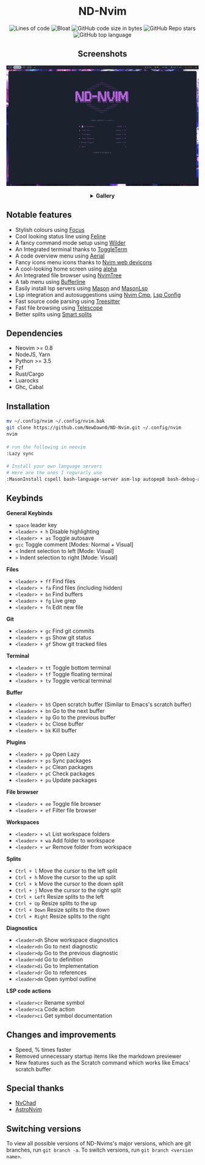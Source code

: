 <h1 align='center'>ND-Nvim</h1>
<div align='center'>

![Lines of code](https://img.shields.io/tokei/lines/github/NewDawn0/ND-Nvim?color=%2381A1C1&label=LINES&logoColor=%2381A1C1&style=for-the-badge)
![Bloat](https://img.shields.io/badge/Bloat-Minimal-c585cf?style=for-the-badge)
![GitHub code size in bytes](https://img.shields.io/github/languages/code-size/NewDawn0/ND-Nvim?color=e1b56a&style=for-the-badge)
![GitHub Repo stars](https://img.shields.io/github/stars/NewDawn0/ND-Nvim?color=74be88&style=for-the-badge)
![GitHub top language](https://img.shields.io/github/languages/top/NewDawn0/ND-Nvim?color=6d92bf&style=for-the-badge)

</div>
<div align='center'>

## Screenshots

![Home](https://raw.githubusercontent.com/NewDawn0/ND-Nvim/main/.github/screenshots/start.png)

<details><summary><b>Gallery</b></summary>
<b>Some of the themes</b>

<b>Misc</b>

</details>
</div>

## Notable features

- Stylish colours using [Focus](https://github.com/NewDawn0/focus.nvim)
- Cool looking status line using
  [Feline](https://github.com/feline-nvim/feline.nvim)
- A fancy command mode setup using
  [Wilder](https://github.com/gelguy/wilder.nvim)
- An Integrated terminal thanks to
  [ToggleTerm](https://github.com/akinsho/toggleterm.nvim)
- A code overview menu using [Aerial](https://github.com/stevearc/aerial.nvim)
- Fancy icons menu icons thanks to
  [Nvim web devicons](https://github.com/nvim-tree/nvim-web-devicons)
- A cool-looking home screen using
  [alpha](https://github.com/goolord/alpha-nvim)
- An Integrated file browser using
  [NvimTree](https://github.com/nvim-tree/nvim-tree.lua)
- A tab menu using [Bufferline](https://github.com/akinsho/bufferline.nvim)
- Easily install lsp servers using
  [Mason](https://github.com/williamboman/mason.nvim) and
  [MasonLsp](https://github.com/williamboman/mason-lspconfig.nvim)
- Lsp integration and autosuggestions using
  [Nvim Cmp](https://github.com/hrsh7th/nvim-cmp),
  [Lsp Config](https://github.com/neovim/nvim-lspconfig)
- Fast source code parsing using
  [Treesitter](https://github.com/nvim-treesitter/nvim-treesitter)
- Fast file browsing using
  [Telescope](https://github.com/nvim-telescope/telescope.nvim)
- Better splits using
  [Smart splits](https://github.com/mrjones2014/smart-splits.nvim)

## Dependencies

- Neovim >= 0.8
- NodeJS, Yarn
- Python >= 3.5
- Fzf
- Rust/Cargo
- Luarocks
- Ghc, Cabal

## Installation

```bash
mv ~/.config/nvim ~/.config/nvim.bak
git clone https://github.com/NewDawn0/ND-Nvim.git ~/.config/nvim
nvim

# run the following in neovim
:Lazy sync

# Install your own language servers
# Here are the ones I regurarly use
:MasonInstall cspell bash-language-server asm-lsp autopep8 bash-debug-adapter clang-format clangd cmake-language-server cmakelang cmakelint codespell cpplint cpptools dockerfile-language-server gitui google-java-format gradle-language-server grammarly-languageserver haskell-language-server html-lsp java-debug-adapter latexindent ltex-ls lua-language-server luacheck luaformatter markdownlint marksman pyright rust-analyzer rustfmt shellcheck shfmt taplo vim-language-server yaml-language-server yamlfmt yamllint
```

## Keybinds

**General Keybinds**

- `space` leader key
- `<leader> + h` Disable highlighting
- `<leader> + as` Toggle autosave
- `gcc` Toggle comment [Modes: Normal + Visual]
- `<` Indent selection to left [Mode: Visual]
- `>` Indent selection to right [Mode: Visual]

**Files**

- `<leader> + ff` Find files
- `<leader> + fa` Find files (including hidden)
- `<leader> + bn` Find buffers
- `<leader> + fg` Live grep
- `<leader> + fn` Edit new file

**Git**

- `<leader> + gc` Find git commits
- `<leader> + gs` Show git status
- `<leader> + gf` Show git tracked files

**Terminal**

- `<leader> + tt` Toggle bottom terminal
- `<leader> + tf` Toggle floating terminal
- `<leader> + tv` Toggle vertical terminal

**Buffer**

- `<leader> + bS` Open scratch buffer (Similar to Emacs's scratch buffer)
- `<leader> + bn` Go to the next buffer
- `<leader> + bp` Go to the previous buffer
- `<leader> + bc` Close buffer
- `<leader> + bk` Kill buffer

**Plugins**

- `<leader> + pp` Open Lazy
- `<leader> + ps` Sync packages
- `<leader> + pc` Clean packages
- `<leader> + pC` Check packages
- `<leader> + pu` Update packages

**File browser**

- `<leader> + ee` Toggle file browser
- `<leader> + ef` Filter file browser

**Workspaces**

- `<leader> + wl` List workspace folders
- `<leader> + wa` Add folder to workspace
- `<leader> + wr` Remove folder from workspace

**Splits**

- `Ctrl + l` Move the cursor to the left split
- `Ctrl + h` Move the cursor to the up split
- `Ctrl + k` Move the cursor to the down split
- `Ctrl + j` Move the cursor to the right split
- `Ctrl + Left` Resize splits to the left
- `Ctrl + Up` Resize splits to the up
- `Ctrl + Down` Resize splits to the down
- `Ctrl + Right` Resize splits to the right

**Diagnostics**

- `<leader>dh` Show workspace diagnostics
- `<leader>dn` Go to next diagnostic
- `<leader>dp` Go to the previous diagnostic
- `<leader>dd` Go to definition
- `<leader>di` Go to Implementation
- `<leader>dr` Go to references
- `<leader>dm` Open symbol outline

**LSP code actions**

- `<leader>cr` Rename symbol
- `<leader>ca` Code action
- `<leader>ci` Get symbol documentation

## Changes and improvements

<!-- TODO: Insert percentage -->

- Speed, % times faster
- Removed unnecessary startup items like the markdown previewer
- New features such as the Scratch command which works like Emacs' scratch
  buffer

## Special thanks

- [NvChad](https://github.com/NvChad/NvChad)
- [AstroNvim](https://github.com/AstroNvim/AstroNvim)

## Switching versions

To view all possible versions of ND-Nvims's major versions, which are git
branches, run `git branch -a`. To switch versions, run
`git branch <version name>`.

